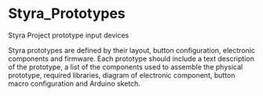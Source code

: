 # Styra_Prototypes
Styra Project prototype input devices

Styra prototypes are defined by their layout, button configuration, electronic components and firmware.  Each prototype should include a text description of the prototype, a list of the components used to assemble the physical prototype, required libraries, diagram of electronic component, button macro configuration and Arduino sketch.
